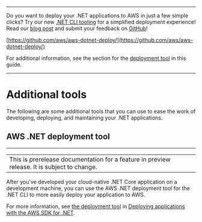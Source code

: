 --------

Do you want to deploy your \.NET applications to AWS in just a few simple clicks? Try our new [\.NET CLI tooling](https://www.nuget.org/packages/AWS.Deploy.Tools/) for a simplified deployment experience\! Read our [blog post](https://aws.amazon.com/blogs/developer/reimagining-the-aws-net-deployment-experience/) and submit your feedback on [GitHub](https://github.com/aws/aws-dotnet-deploy)\!

 [https://github.com/aws/aws-dotnet-deploy/](https://github.com/aws/aws-dotnet-deploy/)

For additional information, see the section for the [deployment tool](https://docs.aws.amazon.com/sdk-for-net/v3/developer-guide/deployment-tool.html) in this guide\.

--------

# Additional tools<a name="sdk-features-additional-tools"></a>

The following are some additional tools that you can use to ease the work of developing, deploying, and maintaining your \.NET applications\.

## AWS \.NET deployment tool<a name="sdk-features-deployment-tool"></a>


****  

|  | 
| --- |
| This is prerelease documentation for a feature in preview release\. It is subject to change\. | 

After you've developed your cloud\-native \.NET Core application on a development machine, you can use the AWS \.NET deployment tool for the \.NET CLI to more easily deploy your application to AWS\.

For more information, see [the deployment tool](deployment-tool.md) in [Deploying applications with the AWS SDK for \.NET](deploying.md)\.